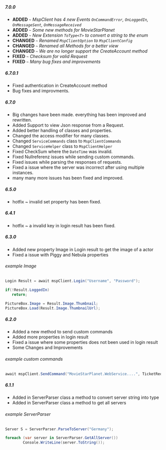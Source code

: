 ##### 7.0.0

- **ADDED** `~` *MspClient has 4 new Events `OnCommandError`, `OnLoggedIn`, `OnMessageSent`, `OnMessageReceived`*
- **ADDED** `~` *Some new methods for MovieStarPlanet*
- **ADDED** `~` *New Extension `ToType<T>` to convert a string to the enum*
- **CHANGED** `~` *Renamed `MspClientOption` to `MspClientConfig`*
- **CHANGED** `~` *Renamed all Methods for a better view*
- **CHANGED** `~` *We are no longer support the CreateAccount method*
- **FIXED** `~` *Checksum for valid Request*
- **FIXED** `~` *Many bug fixes and improvements*

##### 6.7.0.1

- Fixed authentication in CreateAccount method
- Bug fixes and improvments. 

##### 6.7.0

- Big changes have been made. everything has been improved and rewritten.
- Added Support to view Json response from a Request.
- Added better handling of classes and properties.
- Changed the access modifier for many classes.
- Changed `ServiceCommands` class to `MspClientCommands`
- Changed `ServiceHelper` class to `MspClientHelper`
- Fixed CheckSum where the `DateTime` was invalid.
- Fixed Nullreferenz issues while sending custom commands.
- Fixed issues while parsing the responses of requests.
- Fixed a issue where the server was incorrect after using multiple instances.
- many many more issues has been fixed and improved.

##### 6.5.0

- hotfix ~ invalid set property has been fixed.

##### 6.4.1

- hotfix ~ a invalid key in login result has been fixed.

##### 6.3.0

- Added new property Image in Login result to get the image of a actor
- Fixed a issue with Piggy and Nebula properties

###### example Image
```cs
Login Result = await mspClient.Login("Username", "Password");

if(!Result.LoggedIn)
   return;

PictureBox.Image = Result.Image.Thumbnail;
PictureBox.Load(Result.Image.ThumbnailUrl);
```

##### 6.2.0

- Added a new method to send custom commands
- Added more properties in login result
- Fixed a issue where some properties does not been used in login result
- Some Changes and Improvements

###### example custom commands
```cs
await mspClient.SendCommand("MovieStarPlanet.WebService....", TicketRequired: true, new object[] { "test" });
```

##### 6.1.1

- Added in ServerParser class a method to convert server string into type
- Added in ServerParser class a method to get all servers

###### example ServerParser
```cs
Server S = ServerParser.ParseToServer("Germany");
```
```cs
foreach (var server in ServerParser.GetAllServer())
        Console.WriteLine(server.ToString());

```
